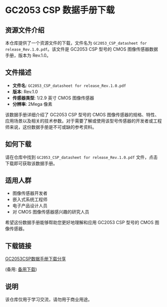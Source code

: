 # GC2053 CSP 数据手册下载

## 资源文件介绍

本仓库提供了一个资源文件的下载，文件名为 `GC2053_CSP_datasheet for release_Rev.1.0.pdf`。该文件是 GC2053 CSP 型号的 CMOS 图像传感器数据手册，版本为 Rev.1.0。

## 文件描述

- **文件名**: `GC2053_CSP_datasheet for release_Rev.1.0.pdf`
- **版本**: Rev.1.0
- **传感器类型**: 1/2.9 英寸 CMOS 图像传感器
- **分辨率**: 2Mega 像素

该数据手册详细介绍了 GC2053 CSP 型号的 CMOS 图像传感器的规格、特性、应用场景以及相关的技术参数。对于需要了解或使用该型号传感器的开发者或工程师来说，这份数据手册是不可或缺的参考资料。

## 如何下载

请在仓库中找到 `GC2053_CSP_datasheet for release_Rev.1.0.pdf` 文件，点击下载即可获取该数据手册。

## 适用人群

- 图像传感器开发者
- 嵌入式系统工程师
- 电子产品设计人员
- 对 CMOS 图像传感器感兴趣的研究人员

希望这份数据手册能够帮助您更好地理解和应用 GC2053 CSP 型号的 CMOS 图像传感器。

## 下载链接
[GC2053CSP数据手册下载分享](https://pan.quark.cn/s/3f70ba2d5340) 

(备用: [备用下载](https://pan.baidu.com/s/16lk61qxATumXQjZb8K1R4A?pwd=1234))

## 说明

该仓库仅用于学习交流，请勿用于商业用途。
